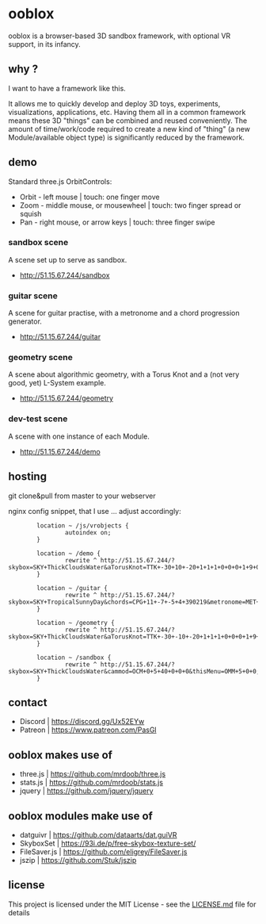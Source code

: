 ooblox
======

ooblox is a browser-based 3D sandbox framework, with optional VR support, in its infancy.

## why ?

I want to have a framework like this.

It allows me to quickly develop and deploy 3D toys, experiments, visualizations, applications, etc. Having them all in a common framework means these 3D "things" can be combined and reused conveniently. The amount of time/work/code required to create a new kind of "thing" (a new Module/available object type) is significantly reduced by the framework.

## demo

Standard three.js OrbitControls:
* Orbit - left mouse | touch: one finger move
* Zoom - middle mouse, or mousewheel | touch: two finger spread or squish
* Pan - right mouse, or arrow keys | touch: three finger swipe

### sandbox scene

A scene set up to serve as sandbox.
* http://51.15.67.244/sandbox

### guitar scene

A scene for guitar practise, with a metronome and a chord progression generator.
* http://51.15.67.244/guitar

### geometry scene

A scene about algorithmic geometry, with a Torus Knot and a (not very good, yet) L-System example.
* http://51.15.67.244/geometry

### dev-test scene

A scene with one instance of each Module.
* http://51.15.67.244/demo

## hosting

git clone&pull from master to your webserver

nginx config snippet, that I use ... adjust accordingly:
```
        location ~ /js/vrobjects {
                autoindex on;
        }

        location ~ /demo {
                rewrite ^ http://51.15.67.244/?skybox=SKY+ThickCloudsWater&aTorusKnot=TTK+-30+10+-20+1+1+1+0+0+0+1+9+0.7+246+7+6+10&chords=CPG+12+-20+0+4+390219&metronome=MET+7+25+0+128+true&tree=PLS+10+-10+-20+1+1+1+0+0+0+1+3+FN(1)+645101582+5+0.6+4.5+0.7+0.36+0.3+0.45+0.4+0.0001+0.0001&cammod=OCM+0+0+40+0+0+0&thisMenu=OMM+31+7+0;
        }

        location ~ /guitar {
                rewrite ^ http://51.15.67.244/?skybox=SKY+TropicalSunnyDay&chords=CPG+11+-7+-5+4+390219&metronome=MET+0+10+0+128+true;
        }

        location ~ /geometry {
                rewrite ^ http://51.15.67.244/?skybox=SKY+ThickCloudsWater&aTorusKnot=TTK+-30+-10+-20+1+1+1+0+0+0+1+9+0.7+246+7+6+10&tree=PLS+10+-10+-20+1+1+1+0+0+0+1+3+FN(1)+645101582+5+0.6000000000000001+4.5+0.7+0.36+0.3+0.45+0.4+0.0001+0.0001;
        }

        location ~ /sandbox {
                rewrite ^ http://51.15.67.244/?skybox=SKY+ThickCloudsWater&cammod=OCM+0+5+40+0+0+0&thisMenu=OMM+5+0+0;
        }
```

## contact

* Discord | https://discord.gg/Ux52EYw
* Patreon | https://www.patreon.com/PasGl

## ooblox makes use of

* three.js | https://github.com/mrdoob/three.js
* stats.js | https://github.com/mrdoob/stats.js
* jquery | https://github.com/jquery/jquery

## ooblox modules make use of

* datguivr | https://github.com/dataarts/dat.guiVR
* SkyboxSet | https://93i.de/p/free-skybox-texture-set/
* FileSaver.js | https://github.com/eligrey/FileSaver.js
* jszip | https://github.com/Stuk/jszip

## license

This project is licensed under the MIT License - see the [LICENSE.md](LICENSE.md) file for details
